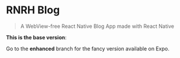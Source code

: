 # RNRH Blog

> A WebView-free React Native Blog App made with React Native

**This is the base version**:

Go to the **enhanced** branch for the fancy version available on Expo.